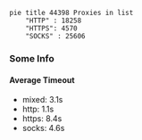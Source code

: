 
```mermaid
pie title 44398 Proxies in list
    "HTTP" : 18258
    "HTTPS": 4570
    "SOCKS" : 25606
```

### Some Info
#### Average Timeout

- mixed: 3.1s
- http: 1.1s
- https: 8.4s
- socks: 4.6s